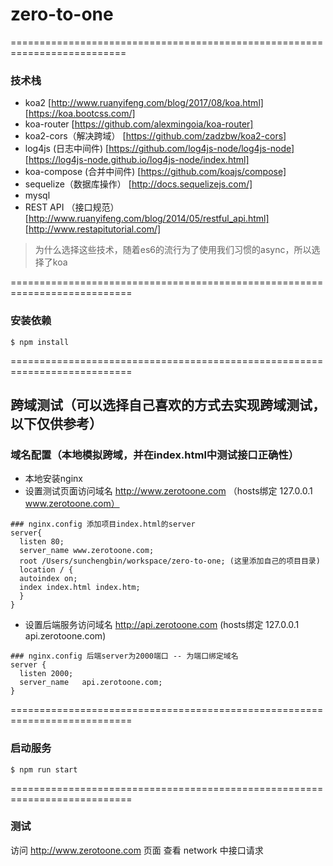 # zero-to-one
==========================================================================

### 技术栈

- koa2 [http://www.ruanyifeng.com/blog/2017/08/koa.html] [https://koa.bootcss.com/]
- koa-router [https://github.com/alexmingoia/koa-router]
- koa2-cors（解决跨域） [https://github.com/zadzbw/koa2-cors]
- log4js (日志中间件) [https://github.com/log4js-node/log4js-node] [https://log4js-node.github.io/log4js-node/index.html]
- koa-compose (合并中间件) [https://github.com/koajs/compose]
- sequelize（数据库操作） [http://docs.sequelizejs.com/]
- mysql
- REST API （接口规范）[http://www.ruanyifeng.com/blog/2014/05/restful_api.html] [http://www.restapitutorial.com/]

> 为什么选择这些技术，随着es6的流行为了使用我们习惯的async，所以选择了koa

===========================================================================

### 安装依赖

```
$ npm install
```
===========================================================================
## 跨域测试（可以选择自己喜欢的方式去实现跨域测试，以下仅供参考）
### 域名配置（本地模拟跨域，并在index.html中测试接口正确性）
- 本地安装nginx
- 设置测试页面访问域名 http://www.zerotoone.com （hosts绑定 127.0.0.1  www.zerotoone.com）
```
### nginx.config 添加项目index.html的server
server{
  listen 80;
  server_name www.zerotoone.com;
  root /Users/sunchengbin/workspace/zero-to-one; (这里添加自己的项目目录)
  location / {
  autoindex on;
  index index.html index.htm;
  }
}
```
- 设置后端服务访问域名 http://api.zerotoone.com (hosts绑定 127.0.0.1  api.zerotoone.com)
```
### nginx.config 后端server为2000端口 -- 为端口绑定域名
server {
  listen 2000;
  server_name   api.zerotoone.com;
}
```
===========================================================================

### 启动服务

```
$ npm run start
```
===========================================================================

### 测试

访问 http://www.zerotoone.com 页面
查看 network 中接口请求
